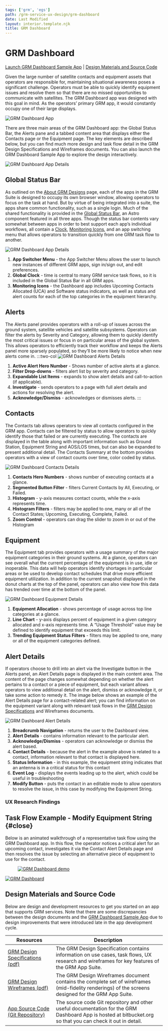 ```yaml
---
tags: ['grm', 'egs']
path: /grm-service-ux-design/grm-dashboard
date: Last Modified
layout: interior.template.njk
title: GRM Dashboard
---
```


# GRM Dashboard

[Launch GRM Dashboard Sample App](https://grm-dashboard.astrouxds.com/) | [Design Materials and Source Code](/grm-service-ux-design/grm-dashboard#contentBottom)

Given the large number of satellite contacts and equipment assets that operators are responsible for, maintaining situational awareness poses a significant challenge. Operators must be able to quickly identify equipment issues and resolve them so that there are no missed opportunities to communicate with satellites. The GRM Dashboard app was designed with this goal in mind. As the operators’ primary GRM app, it would constantly occupy one of their large displays.

![GRM Dashboard App](/img/service-specific-ux-design/grm-dashboard-app.png)

There are three main areas of the GRM Dashboard app: the Global Status Bar, the Alerts pane and a tabbed content area that displays either the Contacts page or the Equipment page. The key elements are described below, but you can find much more design and task flow detail in the GRM Design Specifications and Wireframes documents. You can also launch the GRM Dashboard Sample App to explore the design interactively.

![GRM Dashboard App Details](/img/service-specific-ux-design/grm-dashboard-app-details.png)

## Global Status Bar

As outlined on the [About GRM Designs](/grm-service-ux-design/about-the-grm-designs) page, each of the apps in the GRM Suite is designed to occupy its own browser window, allowing operators to focus on the task at hand. But by virtue of being integrated into a suite, the apps share common functionality, such as a single login. Much of the shared functionality is provided in the [Global Status Bar](/components/global-status-bar), an Astro component featured in all three apps. Though the status bar contents vary somewhat between apps in order to best support each app’s individual workflows, all contain a [Clock](/components/clock), [Monitoring Icons](/components/icons-and-symbols), and an app switching menu that allows operators to transition quickly from one GRM task flow to another.

![GRM Dashboard App Details](/img/service-specific-ux-design/grm-dashboard-global-status-bar-details.png)

1. **App Switcher Menu** - the App Switcher Menu allows the user to launch new instances of different GRM apps, sign in/sign out, and edit preferences.
2. **Global Clock** - time is central to many GRM service task flows, so it is included in the Global Status Bar in all GRM apps.
3. **Monitoring Icons** - the Dashboard app includes Upcoming Contacts Allocated (UCA) and Software status indicators, as well as status and alert counts for each of the top categories in the equipment hierarchy.

## Alerts

The Alerts panel provides operators with a roll-up of issues across the ground system, satellite vehicles and satellite subsystems. Operators can filter the alerts by Severity and Category, allowing them to quickly identify the most critical issues or focus in on particular areas of the global system. This allows operators to efficiently track their workflow and keeps the Alerts panel more sparsely populated, so they’ll be more likely to notice when new alerts come in.
:::two-col
![GRM Dashboard Alerts Details](/img/service-specific-ux-design/grm-dashboard-alert-details.png)

1. **Active Alert Hero Number** - Shows number of active alerts at a glance.
2. **Filter Drop-downs** - filters alert list by severity and category.
3. **Expandable List Items** - expands to show alert details and call-to-action (if applicable).
4. **Investigate** - sends operators to a page with full alert details and actions for resolving the alert.
5. **Acknowledge/Dismiss** - acknowledges or dismisses alerts.
   :::

## Contacts

The Contacts tab allows operators to view all contacts configured in the GRM app. Contacts can be filtered by status to allow operators to quickly identify those that failed or are currently executing. The contacts are displayed in the table along with important information such as Ground Station, Equipment String and AOS/LOS times, but can also be expanded to present additional detail. The Contacts Summary at the bottom provides operators with a view of contact counts over time, color coded by status.

![GRM Dashboard Contacts Details](/img/service-specific-ux-design/grm-dashboard-contact-details.png)

1. **Contacts Hero Numbers** - shows number of executing contacts at a glance.
2. **Segmented Button Filter** - filters Current Contacts by All, Executing, or Failed.
3. **Histogram** - y-axis measures contact counts, while the x-axis represents time.
4. **Histogram Filters** - filters may be applied to one, many or all of the Contact States; Upcoming, Executing, Complete, Failed.
5. **Zoom Control** - operators can drag the slider to zoom in or out of the Histogram

## Equipment

The Equipment tab provides operators with a usage summary of the major equipment categories in their ground systems. At a glance, operators can see overall what the current percentage of the equipment is in use, idle or inoperable. This data will help operators identify shortages in particular areas or be used to develop contact schedules that drive more efficient equipment utilization. In addition to the current snapshot displayed in the donut charts at the top of the panel, operators can also view how this data has trended over time at the bottom of the panel.

![GRM Dashboard Equipment Details](/img/service-specific-ux-design/grm-dashboard-equipment-details.png)

1. **Equipment Allocation** - shows percentage of usage across top line categories at a glance.
2. **Line Chart** - y-axis displays percent of equipment in a given category allocated and x-axis represents time. A “Usage Threshold” value may be defined to identify equipment that exceeds this limit.
3. **Trending Equipment Status Filters** - filters may be applied to one, many or all of the equipment categories defined.

## Alert Details

If operators choose to drill into an alert via the Investigate button in the Alerts panel, an Alert Details page is displayed in the main content area. The content of the page changes somewhat depending on whether the alert pertains to a contact or a piece of equipment, but each variant allows operators to view additional detail on the alert, dismiss or acknowledge it, or take some action to remedy it. The image below shows an example of the Alert Details page for a contact-related alert; you can find information on the equipment variant along with relevant task flows in the [GRM Design Specifications](/grm-service-ux-design/grm-dashboard#contentBottom) and Wireframes documents.

![GRM Dashboard Alert Details](/img/service-specific-ux-design/grm-dashboard-contact-alert-details.png)

1. **Breadcrumb Navigation** - returns the user to the Dashboard view.
2. **Alert Details** - contains information relevant to the particular alert.
3. **Acknowledge/Dismiss** - operators can acknowledge or dismiss the alert based.
4. **Contact Details** - because the alert in the example above is related to a contact, information relevant to that contact is displayed here.
5. **Status Information** - in this example, the equipment string indicates that an antenna is in a critical status for this contact
6. **Event Log** - displays the events leading up to the alert, which could be useful in troubleshooting
7. **Modify Button** - puts the contact in an editable mode to allow operators to resolve the issue, in this case by modifying the Equipment String.

### UX Research Findings

## Task Flow Example - Modify Equipment String {#close}

Below is an animated walkthrough of a representative task flow using the GRM Dashboard app. In this flow, the operator notices a critical alert for an upcoming contact, investigates it via the Contact Alert Details page and then resolves the issue by selecting an alternative piece of equipment to use for the contact.

<div markdown="1">
	<figure>
		<a href="#demo" class="demo" name="close">
			<span class="icon-play"></span>
			<img src="/img/service-specific-ux-design/grm-dashboard-modify-string-placeholder.png" 
			alt="GRM Dashboard demo" />
		</a>
	</figure>
	<a href="#close" class="lightbox" id="demo" markdown="1">
		<img src="/img/service-specific-ux-design/grm-dashboard-modify-string.gif" alt="GRM Dashboard" />
	</a>
</div>

## Design Materials and Source Code

Below are design and development resources to get you started on an app that supports GRM services. Note that there are some discrepancies between the design documents and the [GRM Dashboard Sample App](https://grm-dashboard.astrouxds.com/) due to design improvements that were introduced late in the app development cycle.

| Resources                                                                                                                                       | Description                                                                                                                                                |
| ----------------------------------------------------------------------------------------------------------------------------------------------- | ---------------------------------------------------------------------------------------------------------------------------------------------------------- |
| [GRM Design Specifications (pdf)](http://com.rocketcom.astrouxds.s3.amazonaws.com/attachments/cjx3r384i2gbihmqnxcwrq25d-grm-specifications.pdf) | The GRM Design Specification contains information on use cases, task flows, UX research and wireframes for key features of the GRM App Suite.              |
| [GRM Design Wireframes (pdf)](http://com.rocketcom.astrouxds.s3.amazonaws.com/attachments/cjtsx349t073s4iqnxbejjwg6-grm-wireframes.pdf)         | The GRM Design Wireframes document contains the complete set of wireframes (mid-fidelity renderings) of the screens designed for the GRM App Suite.        |
| [App Source Code (Git Repository)](https://bitbucket.org/rocketcom/grm-sample-apps-dashboard/src/master/)                                       | The source code Git repository and other useful documentation for the GRM Dashboard App is hosted at bitbucket.org so that you can check it out in detail. |
